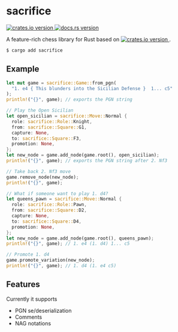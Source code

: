 # sacrifice

[
  ![crates.io version](
  https://img.shields.io/crates/v/sacrifice?color=red&logo=rust&label=crates.io%2Fsacrifice&style=flat-square
  )
](https://crates.io/crates/sacrifice)
[
  ![docs.rs version](
  https://img.shields.io/crates/v/sacrifice?color=blue&logo=docs.rs&label=docs.rs%2Fsacrifice&style=flat-square
  )
](https://docs.rs/sacrifice/)

A feature-rich chess library for Rust based on
[
![crates.io version](
https://img.shields.io/crates/v/shakmaty?color=red&logo=rust&label=%2Fshakmaty&style=flat-square
)
](https://crates.io/crates/shakmaty).

```sh
$ cargo add sacrifice
```

## Example

```rust
let mut game = sacrifice::Game::from_pgn(
  "1. e4 { This blunders into the Sicilian Defense }  1... c5"
);
println!("{}", game); // exports the PGN string

// Play the Open Sicilian
let open_sicilian = sacrifice::Move::Normal {
  role: sacrifice::Role::Knight,
  from: sacrifice::Square::G1,
  capture: None,
  to: sacrifice::Square::F3,
  promotion: None,
};
let new_node = game.add_node(game.root(), open_sicilian);
println!("{}", game); // exports the PGN string after 2. Nf3

// Take back 2. Nf3 move
game.remove_node(new_node);
println!("{}", game);

// What if someone want to play 1. d4?
let queens_pawn = sacrifice::Move::Normal {
  role: sacrifice::Role::Pawn,
  from: sacrifice::Square::D2,
  capture: None,
  to: sacrifice::Square::D4,
  promotion: None,
};
let new_node = game.add_node(game.root(), queens_pawn);
println!("{}", game); // 1. e4 (1. d4) 1... c5

// Promote 1. d4
game.promote_variation(new_node);
println!("{}", game); // 1. d4 (1. e4 c5)
```

## Features

Currently it supports

* PGN se/deserialization
* Comments
* NAG notations
